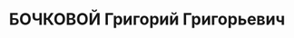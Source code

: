 ---
title: БОЧКОВОЙ Григорий Григорьевич
description: "1895 г.р., украинец, член ВКП(б) с 1919, полковник, нач. инженерных\
  \ войск БВО. \n  Арестован 20.07.1937. \n  ВКВС - 22.11.1937, ВМН. Расстрелян 22.11.1937,\
  \ Смоленск"
---